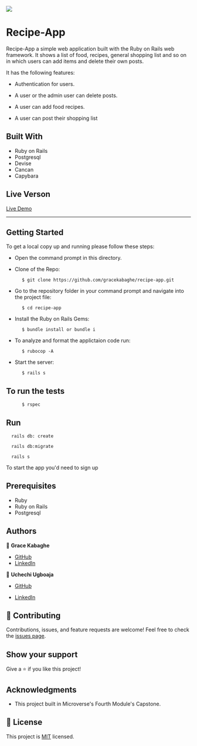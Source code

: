 ![](https://img.shields.io/badge/Microverse-blueviolet)

# Recipe-App

Recipe-App a simple web application built with the Ruby on Rails web framework. It shows a list of food, recipes, general shopping list and so on in which users can add items and delete their own posts.

It has the following features:
- Authentication for users.

- A user or the admin user can delete posts.

- A user can add food recipes.

- A user can post their shopping list

## Built With

- Ruby on Rails
- Postgresql
- Devise
- Cancan
- Capybara

## Live Verson
[Live Demo](https://amazing-recipe-app.herokuapp.com/)

---
## Getting Started

To get a local copy up and running please follow these steps:

- Open the command prompt in this directory.

- Clone of the Repo:
```
      $ git clone https://github.com/gracekabaghe/recipe-app.git
```
- Go to the repository folder in your command prompt and navigate into the project file:
```
      $ cd recipe-app
```
- Install the Ruby on Rails Gems:
```
      $ bundle install or bundle i
```
- To analyze and format the applictaion code run:
```
      $ rubocop -A
```
- Start the server:
```
      $ rails s
```
## To run the tests

```
      $ rspec 
```
##  Run

```
  rails db: create
```

```
  rails db:migrate
```

```
  rails s
```

  To start the app you'd need to sign up   

## Prerequisites

- Ruby
- Ruby on Rails
- Postgresql

## Authors

👤 **Grace Kabaghe**

- [GitHub](https://github.com/gracekabaghe)
- [LinkedIn](https://www.linkedin.com/in/grace-kabaghe/)

👤 **Uchechi Ugboaja**

- [GitHub](https://github.com/Ugboaja-Uchechi)

- [LinkedIn](https://www.linkedin.com/in/stephanie-ugboaja-930a2a216/)


## 🤝 Contributing

Contributions, issues, and feature requests are welcome!
Feel free to check the [issues page](../../issues/).

## Show your support

Give a ⭐️ if you like this project!

## Acknowledgments

- This project built in Microverse's Fourth Module's Capstone.

## 📝 License

This project is [MIT](./MIT.md) licensed.
